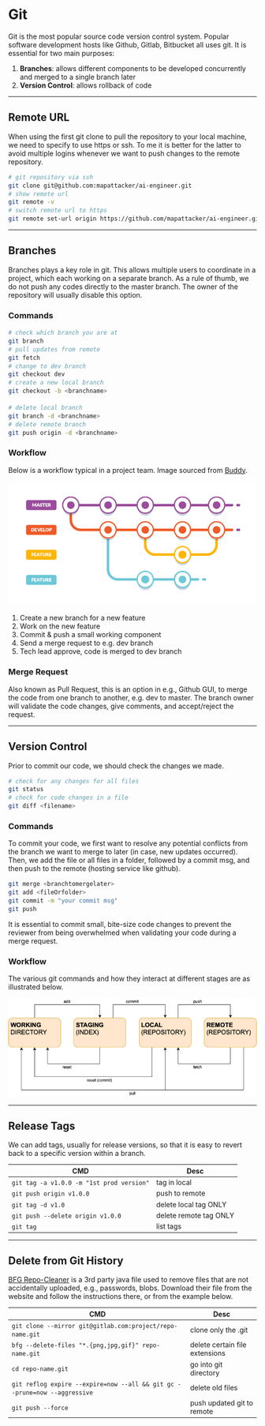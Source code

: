 # Git

Git is the most popular source code version control system. Popular software development hosts like Github, Gitlab, Bitbucket all uses git. It is essential for two main purposes:

 1. __Branches__: allows different components to be developed concurrently and merged to a single branch later
 2. __Version Control__: allows rollback of code

<hr>

## Remote URL

When using the first git clone to pull the repository to your local machine, we need to specify to use https or ssh. To me it is better for the latter to avoid multiple logins whenever we want to push changes to the remote repository.

```bash
# git repository via ssh
git clone git@github.com:mapattacker/ai-engineer.git
# show remote url
git remote -v
# switch remote url to https
git remote set-url origin https://github.com/mapattacker/ai-engineer.git
```

<hr>

## Branches

Branches plays a key role in git. This allows multiple users to coordinate in a project, which each working on a separate branch. As a rule of thumb, we do not push any codes directly to the master branch. The owner of the repository will usually disable this option.

### Commands

```bash
# check which branch you are at
git branch
# pull updates from remote
git fetch
# change to dev branch
git checkout dev
# create a new local branch
git checkout -b <branchname>

# delete local branch
git branch -d <branchname>
# delete remote branch
git push origin -d <branchname>
```

### Workflow

Below is a workflow typical in a project team. Image sourced from [Buddy](https://buddy.works/blog/5-types-of-git-workflows).

![](https://github.com/mapattacker/ai-engineer/blob/master/images/gitflow.png?raw=true)

 1. Create a new branch for a new feature
 2. Work on the new feature
 3. Commit & push a small working component
 4. Send a merge request to e.g. dev branch
 5. Tech lead approve, code is merged to dev branch

### Merge Request

Also known as Pull Request, this is an option in e.g., Github GUI, to merge the code from one branch to another, e.g. dev to master. The branch owner will validate the code changes, give comments, and accept/reject the request.

<hr>

## Version Control

Prior to commit our code, we should check the changes we made.

```bash
# check for any changes for all files
git status
# check for code changes in a file
git diff <filename>
```

### Commands

To commit your code, we first want to resolve any potential conflicts from the branch we want to merge to later (in case, new updates occurred). Then, we add the file or all files in a folder, followed by a commit msg, and then push to the remote (hosting service like github).

```bash
git merge <branchtomergelater>
git add <fileOrfolder>
git commit -m "your commit msg"
git push
```

It is essential to commit small, bite-size code changes to prevent the reviewer from being overwhelmed when validating your code during a merge request.


### Workflow

The various git commands and how they interact at different stages are as illustrated below.

![](https://github.com/mapattacker/ai-engineer/blob/master/images/git.png?raw=true)

<hr>

## Release Tags

We can add tags, usually for release versions, so that it is easy to revert back to a specific version within a branch.

| CMD | Desc |
|-|-|
| `git tag -a v1.0.0 -m "1st prod version"` | tag in local |
| `git push origin v1.0.0` | push to remote |
| `git tag -d v1.0` | delete local tag ONLY |
| `git push --delete origin v1.0.0` | delete remote tag ONLY |
| `git tag` | list tags |

<hr>

## Delete from Git History

[BFG Repo-Cleaner](https://rtyley.github.io/bfg-repo-cleaner/) is a 3rd party java file used to remove files that are not accidentally uploaded, e.g., passwords, blobs. Download their file from the website and follow the instructions there, or from the example below.

| CMD | Desc |
|-|-|
| `git clone --mirror git@gitlab.com:project/repo-name.git` | clone only the .git |
| `bfg --delete-files "*.{png,jpg,gif}" repo-name.git` | delete certain file extensions |
| `cd repo-name.git` | go into git directory |
| `git reflog expire --expire=now --all && git gc --prune=now --aggressive` | delete old files |
| `git push --force` | push updated git to remote |
